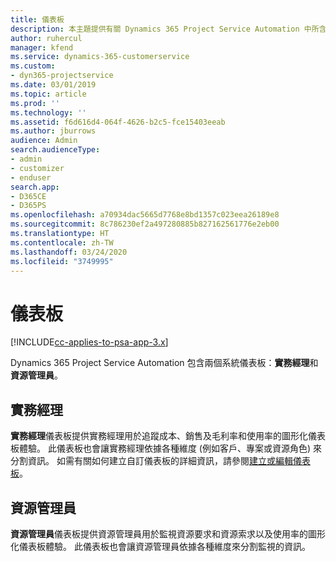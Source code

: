```yaml
---
title: 儀表板
description: 本主題提供有關 Dynamics 365 Project Service Automation 中所含報表儀表板的資訊。
author: ruhercul
manager: kfend
ms.service: dynamics-365-customerservice
ms.custom:
- dyn365-projectservice
ms.date: 03/01/2019
ms.topic: article
ms.prod: ''
ms.technology: ''
ms.assetid: f6d616d4-064f-4626-b2c5-fce15403eeab
ms.author: jburrows
audience: Admin
search.audienceType:
- admin
- customizer
- enduser
search.app:
- D365CE
- D365PS
ms.openlocfilehash: a70934dac5665d7768e8bd1357c023eea26189e8
ms.sourcegitcommit: 8c786230ef2a497280885b827162561776e2eb00
ms.translationtype: HT
ms.contentlocale: zh-TW
ms.lasthandoff: 03/24/2020
ms.locfileid: "3749995"
---
```

# <a name="dashboards"></a>儀表板

[!INCLUDE[cc-applies-to-psa-app-3.x](../includes/cc-applies-to-psa-app-3x.md)]

Dynamics 365 Project Service Automation 包含兩個系統儀表板：**實務經理**和**資源管理員**。

## <a name="practice-manager"></a>實務經理 

**實務經理**儀表板提供實務經理用於追蹤成本、銷售及毛利率和使用率的圖形化儀表板體驗。 此儀表板也會讓實務經理依據各種維度 (例如客戶、專案或資源角色) 來分割資訊。 如需有關如何建立自訂儀表板的詳細資訊，請參閱[建立或編輯儀表板](../customize/create-edit-dashboards.md)。

## <a name="resource-manager"></a>資源管理員 

**資源管理員**儀表板提供資源管理員用於監視資源要求和資源索求以及使用率的圖形化儀表板體驗。 此儀表板也會讓資源管理員依據各種維度來分割監視的資訊。

